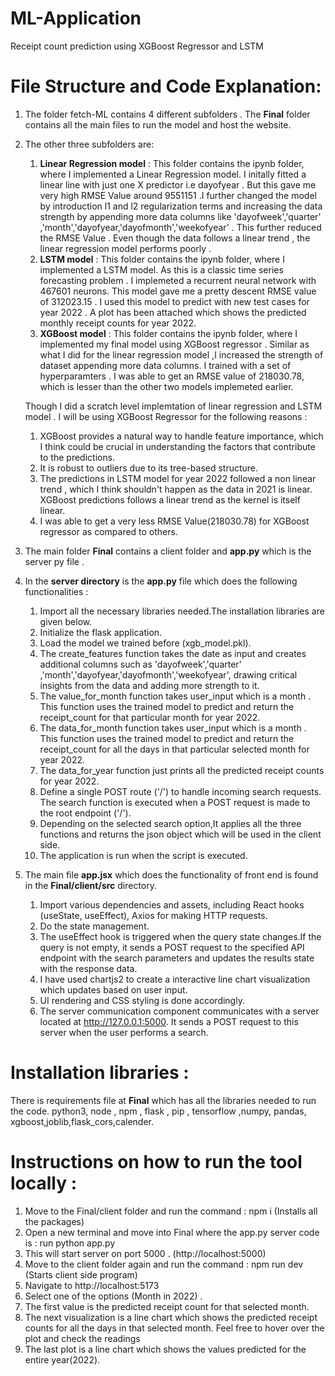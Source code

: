 # ML-Application
Receipt count prediction using XGBoost Regressor and LSTM
# File Structure and Code Explanation:
1. The folder fetch-ML contains 4 different subfolders . The **Final** folder contains all the main files to run the model and host the website.
2. The other three subfolders are:
   1. **Linear Regression model** : This folder contains the ipynb folder, where I implemented a Linear Regression model. I initally fitted a linear line with just one X 
      predictor i.e dayofyear . But this gave me very high RMSE Value around  9551151 .I further changed the model by introduction l1 and l2 regularization terms and              increasing the data strength by appending more data columns like 'dayofweek','quarter' ,'month','dayofyear,'dayofmonth','weekofyear' . This further reduced the RMSE         Value . Even though the data follows a linear trend , the linear regression model performs poorly .
   2. **LSTM model** : This folder contains the ipynb folder, where I implemented a LSTM model. As this is a classic time series forecasting problem . I implemeted a              recurrent neural network with 467601 neurons. This model gave me a pretty descent RMSE value of 312023.15 . I used this model to predict with new test cases                 for year 2022 . A plot has been attached which shows the predicted monthly receipt counts for year 2022.
   3. **XGBoost model** : This folder contains the ipynb folder, where I implemented my final model using XGBoost regressor . Similar as what I did for the linear                 regression model ,I increased the strength of dataset appending more data columns. I trained with a set of hyperparamters . I was able to get an RMSE value of               218030.78, which is lesser than the other two models implemeted earlier.

   Though I did a scratch level implemtation of linear regression and LSTM model . I will be using XGBoost Regressor for the following reasons :
      1. XGBoost provides a natural way to handle feature importance, which I think could be crucial in understanding the factors that contribute to the predictions.
      2. It is robust to outliers due to its tree-based structure.
      3. The predictions in LSTM model for year 2022 followed a non linear trend , which I think shouldn't happen as the data in 2021 is linear. XGBoost predictions follows          a linear trend as the kernel is itself linear.
      4. I was able to get a very less RMSE Value(218030.78) for XGBoost regressor as compared to others.
       
3. The main folder **Final** contains a client folder and **app.py** which is the server py file .

4. In the **server directory** is the **app.py** file which does the following functionalities :
   1. Import all the necessary libraries needed.The installation libraries are given below.
   2. Initialize the flask application.
   3. Load the model we trained before (xgb_model.pkl).
   4. The create_features function takes the date as input and creates additional columns such as 'dayofweek','quarter' ,'month','dayofyear,'dayofmonth','weekofyear',             drawing critical insights from the data and adding more strength to it.
   5. The value_for_month function takes user_input which is a month . This function uses the trained model to predict and return the receipt_count for that particular            month for year 2022.
   6. The data_for_month function takes user_input which is a month . This function uses the trained model to predict and return the receipt_count for all the days in that        particular selected month for year 2022.
   7. The data_for_year function just prints all the predicted receipt counts for year 2022.
   8. Define a single POST route ('/') to handle incoming search requests. The search function is executed when a POST request is made to the root endpoint ('/').
   9. Depending on the selected search option,It applies all the three functions and returns the json object which will be used in the client side.
   10. The application is run when the script is executed.

5. The main file **app.jsx** which does the functionality of front end is found in the **Final/client/src** directory.
    1. Import various dependencies and assets, including React hooks (useState, useEffect), Axios for making HTTP requests.
    2. Do the state management.
    3. The useEffect hook is triggered when the query state changes.If the query is not empty, it sends a POST request to the specified API endpoint with the search 
       parameters and updates the results state with the response data.
    4. I have used chartjs2 to create a interactive line chart visualization which updates based on user input.
    5. UI rendering and CSS styling is done accordingly.
    6. The server communication component communicates with a server located at http://127.0.0.1:5000. It sends a POST request to this server when the user performs a 
       search. 

# Installation libraries :
There is requirements file at **Final** which has all the libraries needed to run the code.
python3, node , npm , flask , pip , tensorflow ,numpy, pandas, xgboost,joblib,flask_cors,calender.

# Instructions on how to run the tool locally :
1. Move to the Final/client folder and run the command : npm i (Installs all the packages)
2. Open a new terminal and move into Final where the app.py server code is : run python app.py
3. This will start server on port 5000 . (http://localhost:5000)
4. Move to the client folder again and run the command : npm run dev (Starts client side program)
5. Navigate to http://localhost:5173
6. Select one of the options (Month in 2022) . 
7. The first value is the predicted receipt count for that selected month.
8. The next visualization is a line chart which shows the predicted receipt counts for all the days in that selected month. Feel free to hover over the plot and check the readings
9. The last plot is a line chart which shows the values predicted for the entire year(2022).
